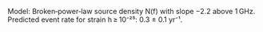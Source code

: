 Model: Broken‑power‑law source density N(f) with slope −2.2 above 1 GHz.  
Predicted event rate for strain h ≥ 10⁻²⁵: 0.3 ± 0.1 yr⁻¹.